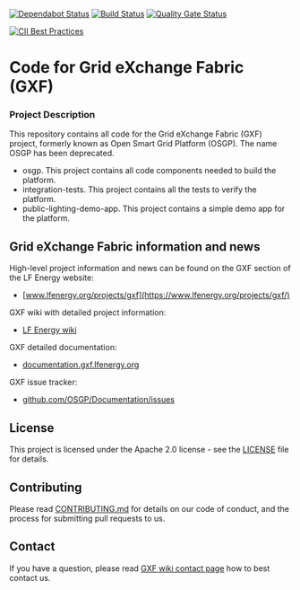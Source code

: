 [![Dependabot Status](https://api.dependabot.com/badges/status?host=github&repo=OSGP/open-smart-grid-platform)](https://dependabot.com) [![Build Status](https://ci.opensmartgridplatform.org/buildStatus/icon?job=OSGP_open-smart-grid-platform_development)](https://ci.opensmartgridplatform.org/job/OSGP_open-smart-grid-platform_development/) [![Quality Gate Status](https://sonar.osgp.cloud/api/project_badges/measure?project=org.opensmartgridplatform%3Aopen-smart-grid-platform&metric=alert_status)](https://sonar.osgp.cloud/dashboard?id=org.opensmartgridplatform%3Aopen-smart-grid-platform)

[![CII Best Practices](https://bestpractices.coreinfrastructure.org/projects/4104/badge)](https://bestpractices.coreinfrastructure.org/projects/4104)

# Code for Grid eXchange Fabric (GXF)

### Project Description

This repository contains all code for the Grid eXchange Fabric (GXF) project, formerly known as Open Smart Grid Platform (OSGP). The name OSGP has been deprecated.

- osgp. This project contains all code components needed to build the platform.
- integration-tests. This project contains all the tests to verify the platform.
- public-lighting-demo-app. This project contains a simple demo app for the platform.


## Grid eXchange Fabric information and news

High-level project information and news can be found on the GXF section of the LF Energy website: 
* [www.lfenergy.org/projects/gxf](https://www.lfenergy.org/projects/gxf/)

GXF wiki with detailed project information:
* [LF Energy wiki](https://wiki.lfenergy.org/display/HOME/Grid+eXchange+Fabric+-+GXF)

GXF detailed documentation:
* [documentation.gxf.lfenergy.org](https://documentation.gxf.lfenergy.org/)

GXF issue tracker:
* [github.com/OSGP/Documentation/issues](https://github.com/OSGP/Documentation/issues)

## License

This project is licensed under the Apache 2.0 license - see the [LICENSE](LICENSE) file for details.

## Contributing

Please read [CONTRIBUTING.md](CONTRIBUTING.md) for details on our code of conduct, and the process for submitting pull requests to us.

## Contact

If you have a question, please read [GXF wiki contact page](https://documentation.gxf.lfenergy.org/Opensourcecommunity/Communication-and-contact.html) how to best contact us.
